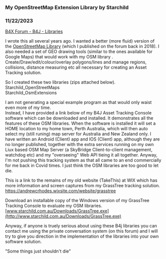 ### My OpenStreetMap Extension Library by Starchild
### 11/22/2023
[B4X Forum - B4J - Libraries](https://www.b4x.com/android/forum/threads/157538/)

I wrote this all several years ago. I wanted a better (more fluid) version of the [OpenStreetMap Library](https://www.b4x.com/android/forum/threads/jopenstreetmaps-library.89089/) (which I published on the forum back in 2018). I also needed a set of GEO drawing tools (similar to the ones available for Google Maps) that would work with my OSM library . Create/Draw/edit/colour/overlay polygons/lines and manage regions, collisions, distance measuring etc all necessary for creating an Asset Tracking solution.  
  
So I created these two libraries (zips attached below).  
Starchild\_OpenStreetMaps  
Starchild\_OsmExtensions  
  
I am not generating a special example program as that would only waist even more of my time.  
Instead, I have provided a link below of my B4J Asset Tracking Console software which can be downloaded and installed. It demonstrates all the features of these OSM libraries. When the software is installed it will set a HOME location to my home town, Perth Australia, which will then auto select my (still runing) map server for Australia and New Zealand only. I have written an Android (Client) app and IOS (Client) app, although they are no longer published, together with the extra services running on my own Liux based OSM Map Server (a SkyBridge Client-to-client management, watchdog etc) and my "overseeing" Web API tieing it all together. Anyway, I'm not pushing this tracking system as that all came to an end commercially for me back in Covid times. I just think the OSM libraries are too good to let die.  
  
This is a link to the remains of my old website (TakeThis) at WIX which has more information and screen captures from my GrassTree tracking solution.  
<https://andrewcrhodes.wixsite.com/website/grasstree>  
  
Download an installable copy of the Windows version of my GrassTree Tracking Console to evaluate my OSM libraries.  
[www.starchild.com.au/Downloads/GrassTree.exe](http://www.starchild.com.au/Downloads/GrassTree.exe)  
  
Anyway, if anyone is truely serious about using these B4j libraries you can contact me using the private conversation system (on this forum) and I will try to give you direction in the implementation of the libraries into your own software solution.  
  
"Some things just shouldn't die"